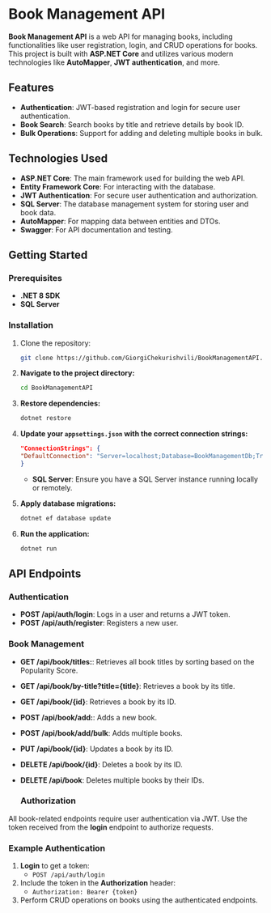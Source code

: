 # Book Management API

**Book Management API** is a web API for managing books, including functionalities like user registration, login, and CRUD operations for books. This project is built with **ASP.NET Core** and utilizes various modern technologies like **AutoMapper**, **JWT authentication**, and more.

## Features


- **Authentication**: JWT-based registration and login for secure user authentication.
- **Book Search**: Search books by title and retrieve details by book ID.
- **Bulk Operations**: Support for adding and deleting multiple books in bulk.

## Technologies Used

- **ASP.NET Core**: The main framework used for building the web API.
- **Entity Framework Core**: For interacting with the database.
- **JWT Authentication**: For secure user authentication and authorization.
- **SQL Server**: The database management system for storing user and book data.
- **AutoMapper**: For mapping data between entities and DTOs.
- **Swagger**: For API documentation and testing.

## Getting Started

### Prerequisites

- **.NET 8 SDK**
- **SQL Server**

### Installation

1. Clone the repository:

   ```bash
   git clone https://github.com/GiorgiChekurishvili/BookManagementAPI.git

2. **Navigate to the project directory:**

    ```bash
   cd BookManagementAPI
    ```

3. **Restore dependencies:**

    ```bash
    dotnet restore
    ```

4. **Update your `appsettings.json` with the correct connection strings:**

    ```json
   "ConnectionStrings": {
    "DefaultConnection": "Server=localhost;Database=BookManagementDb;Trusted_Connection=True;"
    }
    ```

    - **SQL Server**: Ensure you have a SQL Server instance running locally or remotely.

5. **Apply database migrations:**

    ```bash
    dotnet ef database update
    ```

6. **Run the application:**

    ```bash
    dotnet run
    ```

## API Endpoints

### Authentication

- **POST  /api/auth/login**: Logs in a user and returns a JWT token.
- **POST /api/auth/register**: Registers a new user.

### Book Management

- **GET /api/book/titles:**: Retrieves all book titles by sorting based on the Popularity Score.
- **GET /api/book/by-title?title={title}**: Retrieves a book by its title.
- **GET /api/book/{id}**: Retrieves a book by its ID.
- **POST /api/book/add:**: Adds a new book.
- **POST /api/book/add/bulk**:  Adds multiple books.
- **PUT /api/book/{id}**: Updates a book by its ID.
- **DELETE /api/book/{id}**: Deletes a book by its ID.
- **DELETE /api/book**:  Deletes multiple books by their IDs.

  ### Authorization

All book-related endpoints require user authentication via JWT. Use the token received from the **login** endpoint to authorize requests.

### Example Authentication

1. **Login** to get a token:
   - `POST /api/auth/login`
2. Include the token in the **Authorization** header:
   - `Authorization: Bearer {token}`
3. Perform CRUD operations on books using the authenticated endpoints.
